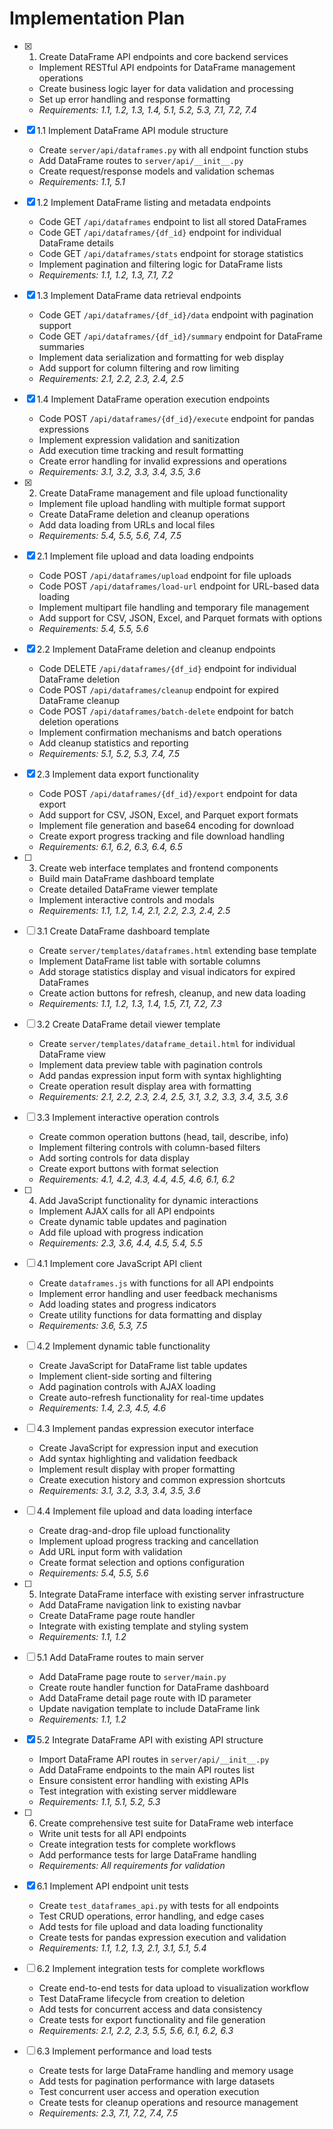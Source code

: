 # Implementation Plan

- [x] 1. Create DataFrame API endpoints and core backend services
  - Implement RESTful API endpoints for DataFrame management operations
  - Create business logic layer for data validation and processing
  - Set up error handling and response formatting
  - _Requirements: 1.1, 1.2, 1.3, 1.4, 5.1, 5.2, 5.3, 7.1, 7.2, 7.4_

- [x] 1.1 Implement DataFrame API module structure
  - Create `server/api/dataframes.py` with all endpoint function stubs
  - Add DataFrame routes to `server/api/__init__.py`
  - Create request/response models and validation schemas
  - _Requirements: 1.1, 5.1_

- [x] 1.2 Implement DataFrame listing and metadata endpoints
  - Code GET `/api/dataframes` endpoint to list all stored DataFrames
  - Code GET `/api/dataframes/{df_id}` endpoint for individual DataFrame details
  - Code GET `/api/dataframes/stats` endpoint for storage statistics
  - Implement pagination and filtering logic for DataFrame lists
  - _Requirements: 1.1, 1.2, 1.3, 7.1, 7.2_

- [x] 1.3 Implement DataFrame data retrieval endpoints
  - Code GET `/api/dataframes/{df_id}/data` endpoint with pagination support
  - Code GET `/api/dataframes/{df_id}/summary` endpoint for DataFrame summaries
  - Implement data serialization and formatting for web display
  - Add support for column filtering and row limiting
  - _Requirements: 2.1, 2.2, 2.3, 2.4, 2.5_

- [x] 1.4 Implement DataFrame operation execution endpoints
  - Code POST `/api/dataframes/{df_id}/execute` endpoint for pandas expressions
  - Implement expression validation and sanitization
  - Add execution time tracking and result formatting
  - Create error handling for invalid expressions and operations
  - _Requirements: 3.1, 3.2, 3.3, 3.4, 3.5, 3.6_

- [x] 2. Create DataFrame management and file upload functionality
  - Implement file upload handling with multiple format support
  - Create DataFrame deletion and cleanup operations
  - Add data loading from URLs and local files
  - _Requirements: 5.4, 5.5, 5.6, 7.4, 7.5_

- [x] 2.1 Implement file upload and data loading endpoints
  - Code POST `/api/dataframes/upload` endpoint for file uploads
  - Code POST `/api/dataframes/load-url` endpoint for URL-based data loading
  - Implement multipart file handling and temporary file management
  - Add support for CSV, JSON, Excel, and Parquet formats with options
  - _Requirements: 5.4, 5.5, 5.6_

- [x] 2.2 Implement DataFrame deletion and cleanup endpoints
  - Code DELETE `/api/dataframes/{df_id}` endpoint for individual DataFrame deletion
  - Code POST `/api/dataframes/cleanup` endpoint for expired DataFrame cleanup
  - Code POST `/api/dataframes/batch-delete` endpoint for batch deletion operations
  - Implement confirmation mechanisms and batch operations
  - Add cleanup statistics and reporting
  - _Requirements: 5.1, 5.2, 5.3, 7.4, 7.5_

- [x] 2.3 Implement data export functionality
  - Code POST `/api/dataframes/{df_id}/export` endpoint for data export
  - Add support for CSV, JSON, Excel, and Parquet export formats
  - Implement file generation and base64 encoding for download
  - Create export progress tracking and file download handling
  - _Requirements: 6.1, 6.2, 6.3, 6.4, 6.5_

- [ ] 3. Create web interface templates and frontend components
  - Build main DataFrame dashboard template
  - Create detailed DataFrame viewer template
  - Implement interactive controls and modals
  - _Requirements: 1.1, 1.2, 1.4, 2.1, 2.2, 2.3, 2.4, 2.5_

- [ ] 3.1 Create DataFrame dashboard template
  - Create `server/templates/dataframes.html` extending base template
  - Implement DataFrame list table with sortable columns
  - Add storage statistics display and visual indicators for expired DataFrames
  - Create action buttons for refresh, cleanup, and new data loading
  - _Requirements: 1.1, 1.2, 1.3, 1.4, 1.5, 7.1, 7.2, 7.3_

- [ ] 3.2 Create DataFrame detail viewer template
  - Create `server/templates/dataframe_detail.html` for individual DataFrame view
  - Implement data preview table with pagination controls
  - Add pandas expression input form with syntax highlighting
  - Create operation result display area with formatting
  - _Requirements: 2.1, 2.2, 2.3, 2.4, 2.5, 3.1, 3.2, 3.3, 3.4, 3.5, 3.6_

- [ ] 3.3 Implement interactive operation controls
  - Create common operation buttons (head, tail, describe, info)
  - Implement filtering controls with column-based filters
  - Add sorting controls for data display
  - Create export buttons with format selection
  - _Requirements: 4.1, 4.2, 4.3, 4.4, 4.5, 4.6, 6.1, 6.2_

- [ ] 4. Add JavaScript functionality for dynamic interactions
  - Implement AJAX calls for all API endpoints
  - Create dynamic table updates and pagination
  - Add file upload with progress indication
  - _Requirements: 2.3, 3.6, 4.4, 4.5, 5.4, 5.5_

- [ ] 4.1 Implement core JavaScript API client
  - Create `dataframes.js` with functions for all API endpoints
  - Implement error handling and user feedback mechanisms
  - Add loading states and progress indicators
  - Create utility functions for data formatting and display
  - _Requirements: 3.6, 5.3, 7.5_

- [ ] 4.2 Implement dynamic table functionality
  - Create JavaScript for DataFrame list table updates
  - Implement client-side sorting and filtering
  - Add pagination controls with AJAX loading
  - Create auto-refresh functionality for real-time updates
  - _Requirements: 1.4, 2.3, 4.5, 4.6_

- [ ] 4.3 Implement pandas expression executor interface
  - Create JavaScript for expression input and execution
  - Add syntax highlighting and validation feedback
  - Implement result display with proper formatting
  - Create execution history and common expression shortcuts
  - _Requirements: 3.1, 3.2, 3.3, 3.4, 3.5, 3.6_

- [ ] 4.4 Implement file upload and data loading interface
  - Create drag-and-drop file upload functionality
  - Implement upload progress tracking and cancellation
  - Add URL input form with validation
  - Create format selection and options configuration
  - _Requirements: 5.4, 5.5, 5.6_

- [ ] 5. Integrate DataFrame interface with existing server infrastructure
  - Add DataFrame navigation link to existing navbar
  - Create DataFrame page route handler
  - Integrate with existing template and styling system
  - _Requirements: 1.1, 1.2_

- [ ] 5.1 Add DataFrame routes to main server
  - Add DataFrame page route to `server/main.py`
  - Create route handler function for DataFrame dashboard
  - Add DataFrame detail page route with ID parameter
  - Update navigation template to include DataFrame link
  - _Requirements: 1.1, 1.2_

- [x] 5.2 Integrate DataFrame API with existing API structure
  - Import DataFrame API routes in `server/api/__init__.py`
  - Add DataFrame endpoints to the main API routes list
  - Ensure consistent error handling with existing APIs
  - Test integration with existing server middleware
  - _Requirements: 1.1, 5.1, 5.2, 5.3_

- [ ] 6. Create comprehensive test suite for DataFrame web interface
  - Write unit tests for all API endpoints
  - Create integration tests for complete workflows
  - Add performance tests for large DataFrame handling
  - _Requirements: All requirements for validation_

- [x] 6.1 Implement API endpoint unit tests
  - Create `test_dataframes_api.py` with tests for all endpoints
  - Test CRUD operations, error handling, and edge cases
  - Add tests for file upload and data loading functionality
  - Create tests for pandas expression execution and validation
  - _Requirements: 1.1, 1.2, 1.3, 2.1, 3.1, 5.1, 5.4_

- [ ] 6.2 Implement integration tests for complete workflows
  - Create end-to-end tests for data upload to visualization workflow
  - Test DataFrame lifecycle from creation to deletion
  - Add tests for concurrent access and data consistency
  - Create tests for export functionality and file generation
  - _Requirements: 2.1, 2.2, 2.3, 5.5, 5.6, 6.1, 6.2, 6.3_

- [ ] 6.3 Implement performance and load tests
  - Create tests for large DataFrame handling and memory usage
  - Add tests for pagination performance with large datasets
  - Test concurrent user access and operation execution
  - Create tests for cleanup operations and resource management
  - _Requirements: 2.3, 7.1, 7.2, 7.4, 7.5_
